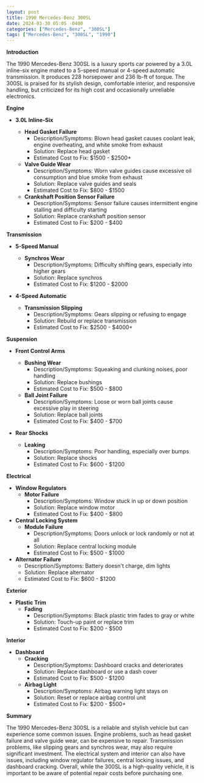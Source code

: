 ```yaml
---
layout: post
title: 1990 Mercedes-Benz 300SL
date: 2024-03-30 05:05 -0400
categories: ["Mercedes-Benz", "300SL"]
tags: ["Mercedes-Benz", "300SL", "1990"]
---
```

**Introduction**

The 1990 Mercedes-Benz 300SL is a luxury sports car powered by a 3.0L inline-six engine mated to a 5-speed manual or 4-speed automatic transmission. It produces 228 horsepower and 236 lb-ft of torque. The 300SL is praised for its stylish design, comfortable interior, and responsive handling, but criticized for its high cost and occasionally unreliable electronics.

**Engine**

* **3.0L Inline-Six**

  * **Head Gasket Failure**
    * Description/Symptoms: Blown head gasket causes coolant leak, engine overheating, and white smoke from exhaust
    * Solution: Replace head gasket
    * Estimated Cost to Fix: $1500 - $2500+
  * **Valve Guide Wear**
    * Description/Symptoms: Worn valve guides cause excessive oil consumption and blue smoke from exhaust
    * Solution: Replace valve guides and seals
    * Estimated Cost to Fix: $800 - $1500
  * **Crankshaft Position Sensor Failure**
    * Description/Symptoms: Sensor failure causes intermittent engine stalling and difficulty starting
    * Solution: Replace crankshaft position sensor
    * Estimated Cost to Fix: $200 - $400

**Transmission**

* **5-Speed Manual**

  * **Synchros Wear**
    * Description/Symptoms: Difficulty shifting gears, especially into higher gears
    * Solution: Replace synchros
    * Estimated Cost to Fix: $1200 - $2000

* **4-Speed Automatic**

  * **Transmission Slipping**
    * Description/Symptoms: Gears slipping or refusing to engage
    * Solution: Rebuild or replace transmission
    * Estimated Cost to Fix: $2500 - $4000+

**Suspension**

* **Front Control Arms**
  * **Bushing Wear**
    * Description/Symptoms: Squeaking and clunking noises, poor handling
    * Solution: Replace bushings
    * Estimated Cost to Fix: $500 - $800
  * **Ball Joint Failure**
    * Description/Symptoms: Loose or worn ball joints cause excessive play in steering
    * Solution: Replace ball joints
    * Estimated Cost to Fix: $400 - $700

* **Rear Shocks**
  * **Leaking**
    * Description/Symptoms: Poor handling, especially over bumps
    * Solution: Replace shocks
    * Estimated Cost to Fix: $600 - $1200

**Electrical**

* **Window Regulators**
  * **Motor Failure**
    * Description/Symptoms: Window stuck in up or down position
    * Solution: Replace window motor
    * Estimated Cost to Fix: $400 - $800
* **Central Locking System**
  * **Module Failure**
    * Description/Symptoms: Doors unlock or lock randomly or not at all
    * Solution: Replace central locking module
    * Estimated Cost to Fix: $500 - $1000
* **Alternator Failure**
    * Description/Symptoms: Battery doesn't charge, dim lights
    * Solution: Replace alternator
    * Estimated Cost to Fix: $600 - $1200

**Exterior**

* **Plastic Trim**
  * **Fading**
    * Description/Symptoms: Black plastic trim fades to gray or white
    * Solution: Touch-up paint or replace trim
    * Estimated Cost to Fix: $200 - $500

**Interior**

* **Dashboard**
  * **Cracking**
    * Description/Symptoms: Dashboard cracks and deteriorates
    * Solution: Replace dashboard or use a dash cover
    * Estimated Cost to Fix: $500 - $1200
  * **Airbag Light**
    * Description/Symptoms: Airbag warning light stays on
    * Solution: Reset or replace airbag control unit
    * Estimated Cost to Fix: $200 - $500+

**Summary**

The 1990 Mercedes-Benz 300SL is a reliable and stylish vehicle but can experience some common issues. Engine problems, such as head gasket failure and valve guide wear, can be expensive to repair. Transmission problems, like slipping gears and synchros wear, may also require significant investment. The electrical system and interior can also have issues, including window regulator failures, central locking issues, and dashboard cracking. Overall, while the 300SL is a high-quality vehicle, it is important to be aware of potential repair costs before purchasing one.
